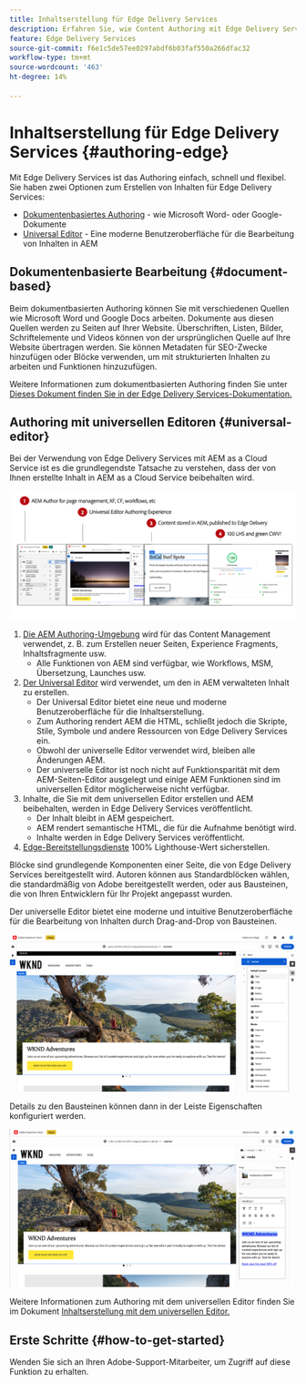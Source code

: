 ```yaml
---
title: Inhaltserstellung für Edge Delivery Services
description: Erfahren Sie, wie Content Authoring mit Edge Delivery Services funktioniert und wie Sie AEM Inhalte mit Edge Delivery Services erstellen.
feature: Edge Delivery Services
source-git-commit: f6e1c5de57ee0297abdf6b03faf550a266dfac32
workflow-type: tm+mt
source-wordcount: '463'
ht-degree: 14%

---
```



# Inhaltserstellung für Edge Delivery Services {#authoring-edge}

Mit Edge Delivery Services ist das Authoring einfach, schnell und flexibel. Sie haben zwei Optionen zum Erstellen von Inhalten für Edge Delivery Services:

* [Dokumentenbasiertes Authoring](#document-based) - wie Microsoft Word- oder Google-Dokumente
* [Universal Editor](#universal-editor) - Eine moderne Benutzeroberfläche für die Bearbeitung von Inhalten in AEM

## Dokumentenbasierte Bearbeitung {#document-based}

Beim dokumentbasierten Authoring können Sie mit verschiedenen Quellen wie Microsoft Word und Google Docs arbeiten. Dokumente aus diesen Quellen werden zu Seiten auf Ihrer Website. Überschriften, Listen, Bilder, Schriftelemente und Videos können von der ursprünglichen Quelle auf Ihre Website übertragen werden. Sie können Metadaten für SEO-Zwecke hinzufügen oder Blöcke verwenden, um mit strukturierten Inhalten zu arbeiten und Funktionen hinzuzufügen.

Weitere Informationen zum dokumentbasierten Authoring finden Sie unter [Dieses Dokument finden Sie in der Edge Delivery Services-Dokumentation.](https://www.aem.live/docs/authoring)

## Authoring mit universellen Editoren {#universal-editor}

Bei der Verwendung von Edge Delivery Services mit AEM as a Cloud Service ist es die grundlegendste Tatsache zu verstehen, dass der von Ihnen erstellte Inhalt in AEM as a Cloud Service beibehalten wird.

![Funktionsweise AEM Authoring mit Edge Delivery Services](assets/how-aem-edge-works.png)

1. [Die AEM Authoring-Umgebung](/help/sites-cloud/authoring/getting-started/quick-start.md) wird für das Content Management verwendet, z. B. zum Erstellen neuer Seiten, Experience Fragments, Inhaltsfragmente usw.
   * Alle Funktionen von AEM sind verfügbar, wie Workflows, MSM, Übersetzung, Launches usw.
1. [Der Universal Editor](/help/implementing/universal-editor/authoring.md) wird verwendet, um den in AEM verwalteten Inhalt zu erstellen.
   * Der Universal Editor bietet eine neue und moderne Benutzeroberfläche für die Inhaltserstellung.
   * Zum Authoring rendert AEM die HTML, schließt jedoch die Skripte, Stile, Symbole und andere Ressourcen von Edge Delivery Services ein.
   * Obwohl der universelle Editor verwendet wird, bleiben alle Änderungen AEM.
   * Der universelle Editor ist noch nicht auf Funktionsparität mit dem AEM-Seiten-Editor ausgelegt und einige AEM Funktionen sind im universellen Editor möglicherweise nicht verfügbar.
1. Inhalte, die Sie mit dem universellen Editor erstellen und AEM beibehalten, werden in Edge Delivery Services veröffentlicht.
   * Der Inhalt bleibt in AEM gespeichert.
   * AEM rendert semantische HTML, die für die Aufnahme benötigt wird.
   * Inhalte werden in Edge Delivery Services veröffentlicht.
1. [Edge-Bereitstellungsdienste](https://www.aem.live/home) 100% Lighthouse-Wert sicherstellen.

Blöcke sind grundlegende Komponenten einer Seite, die von Edge Delivery Services bereitgestellt wird. Autoren können aus Standardblöcken wählen, die standardmäßig von Adobe bereitgestellt werden, oder aus Bausteinen, die von Ihren Entwicklern für Ihr Projekt angepasst wurden.

Der universelle Editor bietet eine moderne und intuitive Benutzeroberfläche für die Bearbeitung von Inhalten durch Drag-and-Drop von Bausteinen.

![Drag &amp; Drop von Bausteinen im universellen Editor](assets/blocks.png)

Details zu den Bausteinen können dann in der Leiste Eigenschaften konfiguriert werden.

![Blockeigenschaften konfigurieren](assets/block-properties.png)

Weitere Informationen zum Authoring mit dem universellen Editor finden Sie im Dokument [Inhaltserstellung mit dem universellen Editor.](/help/implementing/universal-editor/authoring.md)

## Erste Schritte {#how-to-get-started}

Wenden Sie sich an Ihren Adobe-Support-Mitarbeiter, um Zugriff auf diese Funktion zu erhalten.
